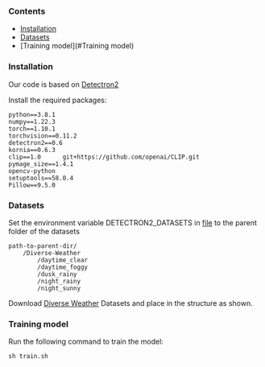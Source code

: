 ### Contents
- [Installation](#Installation)
- [Datasets](#Datasets)
- [Training model](#Training model)

### Installation
Our code is based on [Detectron2](https://github.com/facebookresearch/detectron2)

Install the required packages:
```
python==3.8.1
numpy==1.22.3
torch==1.10.1
torchvision==0.11.2
detectron2==0.6
kornia==0.6.3
clip==1.0      git+https://github.com/openai/CLIP.git
pymage_size==1.4.1
opencv-python
setuptools==58.0.4
Pillow==9.5.0
```
### Datasets
Set the environment variable DETECTRON2_DATASETS in [file](./data/datasets/builtin.py) to the parent folder of the datasets

```
path-to-parent-dir/
    /Diverse-Weather
        /daytime_clear
        /daytime_foggy
        /dusk_rainy
        /night_rainy
        /night_sunny
```
Download [Diverse Weather](https://github.com/AmingWu/Single-DGOD) Datasets and place in the structure as shown.


### Training model
Run the following command to train the model:
```
sh train.sh
```

